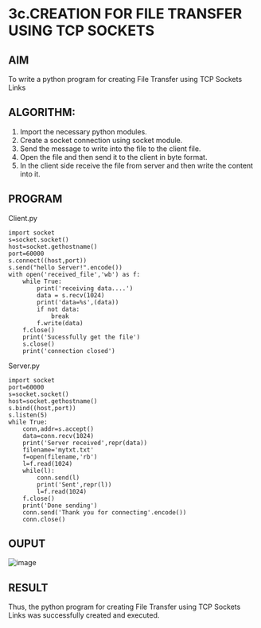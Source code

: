 # 3c.CREATION FOR FILE TRANSFER USING TCP SOCKETS
## AIM
To write a python program for creating File Transfer using TCP Sockets Links
## ALGORITHM:
1. Import the necessary python modules.
2. Create a socket connection using socket module.
3. Send the message to write into the file to the client file.
4. Open the file and then send it to the client in byte format.
5. In the client side receive the file from server and then write the content into it.
## PROGRAM
Client.py
```
import socket
s=socket.socket()
host=socket.gethostname()
port=60000
s.connect((host,port))
s.send("hello Server!".encode())
with open('received_file','wb') as f:
    while True:
        print('receiving data....')
        data = s.recv(1024)
        print('data=%s',(data))
        if not data:
            break
        f.write(data)
    f.close()
    print('Sucessfully get the file')
    s.close()
    print('connection closed')
```
Server.py
```
import socket
port=60000
s=socket.socket()
host=socket.gethostname()
s.bind((host,port))
s.listen(5)
while True:
    conn,addr=s.accept()
    data=conn.recv(1024)
    print('Server received',repr(data))
    filename='mytxt.txt'
    f=open(filename,'rb')
    l=f.read(1024)
    while(l):
        conn.send(l)
        print('Sent',repr(l))
        l=f.read(1024)
    f.close()
    print('Done sending')
    conn.send('Thank you for connecting'.encode())
    conn.close()
```
## OUPUT
![image](https://github.com/user-attachments/assets/dd2c08df-2c87-44bd-b3fd-78a0cfd330c2)

## RESULT
Thus, the python program for creating File Transfer using TCP Sockets Links was 
successfully created and executed.
